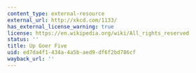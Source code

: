 ```yaml
---
content_type: external-resource
external_url: http://xkcd.com/1133/
has_external_license_warning: true
license: https://en.wikipedia.org/wiki/All_rights_reserved
status: ''
title: Up Goer Five
uid: ed7da4f1-434a-4a5b-aed9-df6f2bd786cf
wayback_url: ''
---
```

